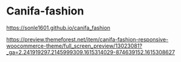# Canifa-fashion
https://sonle1601.github.io/canifa_fashion

https://preview.themeforest.net/item/canifa-fashion-responsive-woocommerce-theme/full_screen_preview/13023081?_ga=2.241919297.2145999309.1615314029-874639152.1615308627
